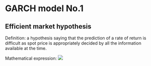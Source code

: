 # GARCH model No.1
## Efficient market hypothesis
Definition: a hypothesis saying that the prediction of a rate of return
is difficult as spot price is appropriately decided by all the information 
available at the time.

Mathematical expression:  <img src="https://latex.codecogs.com/gif.latex?y_t&space;=&space;\mu&space;&plus;&space;u_t&space;,&space;u_t&space;\sim&space;W.N.(\sigma&space;^2&space;)"/>


